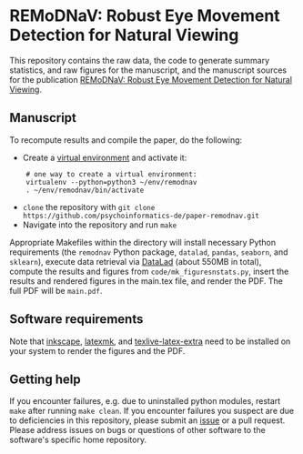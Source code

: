 # REMoDNaV: Robust Eye Movement Detection for Natural Viewing

This repository contains the raw data, the code to generate summary statistics, and raw figures for the manuscript, and the manuscript sources for the publication [REMoDNaV: Robust Eye Movement Detection for Natural Viewing](yettolink).

## Manuscript

To recompute results and compile the paper, do the following:

- Create a [virtual environment](https://docs.python.org/3/tutorial/venv.html) and activate it:

```
    # one way to create a virtual environment:
    virtualenv --python=python3 ~/env/remodnav
    . ~/env/remodnav/bin/activate
```
 
- ``clone`` the repository with ``git clone https://github.com/psychoinformatics-de/paper-remodnav.git``
- Navigate into the repository and run ``make``

Appropriate Makefiles within the directory will install necessary Python requirements (the ``remodnav`` Python package, ``datalad``, ``pandas``, ``seaborn``, and ``sklearn``), execute data retrieval via [DataLad](http://datalad.org) (about 550MB in total),
compute the results and figures from ``code/mk_figuresnstats.py``, insert the results and rendered figures in the
main.tex file, and render the PDF.
The full PDF will be ``main.pdf``.

## Software requirements

Note that [inkscape](https://inkscape.org/de/release/inkscape-0.92.4/), [latexmk](https://mg.readthedocs.io/latexmk.html),
  and [texlive-latex-extra](https://wiki.ubuntuusers.de/TeX_Live/) need to be installed on your system to render the figures and the PDF.

## Getting help

If you encounter failures, e.g. due to uninstalled python modules, restart ``make`` after running ``make clean``.
If you encounter failures you suspect are due to deficiencies in this repository, please submit an
[issue](https://github.com/psychoinformatics-de/paper-remodnav/issues/new) or a
pull request. Please address issues on bugs or questions of other software to the software's specific home repository.
